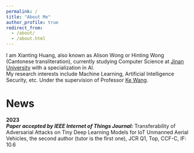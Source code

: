 ```yaml
---
permalink: /
title: "About Me"
author_profile: true
redirect_from: 
  - /about/
  - /about.html
---
```




I am Xianting Huang, also known as Alison Wong or Hinting Wong (Cantonese transliteration), currently studying Computer Science at [Jinan University](https://www.jnu.edu.cn) with a specialization in AI.   
My research interests include Machine Learning, Artificial Intelligence Security, etc. Under the supervision of Professor [Ke Wang](https://faculty.jnu.edu.cn/xxkxjsxy/wk/list.htm).

News
======
**2023**  
***Paper accepted by IEEE Internet of Things Journal:*** Transferability of Adversarial Attacks on Tiny Deep Learning Models for IoT Unmanned Aerial Vehicles, the second author (tutor is the first one), JCR Q1, Top, CCF-C, IF: 10.6
